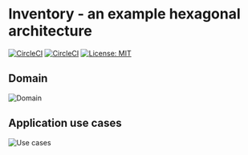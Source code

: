 # Inventory - an example hexagonal architecture

[![CircleCI](https://circleci.com/gh/maciejmalecki/inventory.svg?style=shield)](https://circleci.com/gh/maciejmalecki/inventory)
[![CircleCI](https://circleci.com/gh/maciejmalecki/inventory/tree/develop.svg?style=shield)](https://circleci.com/gh/maciejmalecki/inventory/tree/develop)
[![License: MIT](https://img.shields.io/badge/License-MIT-yellow.svg)](https://opensource.org/licenses/MIT)

## Domain
![Domain](https://www.plantuml.com/plantuml/proxy?cache=no&src=https://raw.github.com/maciejmalecki/inventory/develop/doc/dia/domain.puml)

## Application use cases
![Use cases](https://www.plantuml.com/plantuml/proxy?cache=no&src=https://raw.github.com/maciejmalecki/inventory/develop/doc/dia/usecases.puml)
